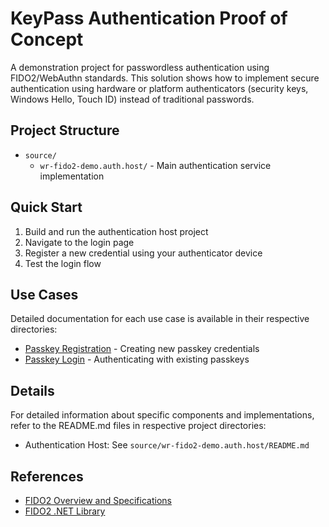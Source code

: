 # KeyPass Authentication Proof of Concept

A demonstration project for passwordless authentication using FIDO2/WebAuthn standards. This solution shows how to implement secure authentication using hardware or platform authenticators (security keys, Windows Hello, Touch ID) instead of traditional passwords.

## Project Structure

- `source/`
   - `wr-fido2-demo.auth.host/` - Main authentication service implementation

## Quick Start

1. Build and run the authentication host project
2. Navigate to the login page
3. Register a new credential using your authenticator device
4. Test the login flow

## Use Cases

Detailed documentation for each use case is available in their respective directories:
- [Passkey Registration](source/wr-fido2-demo.auth.host/UseCases/PasskeyRegistration/_README.md) - Creating new passkey credentials
- [Passkey Login](source/wr-fido2-demo.auth.host/UseCases/PasskeyLogin/_README.md) - Authenticating with existing passkeys

## Details

For detailed information about specific components and implementations, refer to the README.md files in respective project directories:
- Authentication Host: See `source/wr-fido2-demo.auth.host/README.md`

## References

- [FIDO2 Overview and Specifications](https://fidoalliance.org/fido2/)
- [FIDO2 .NET Library](https://github.com/passwordless-lib/fido2-net-lib)